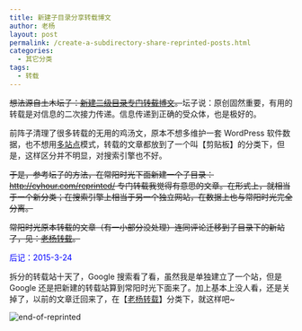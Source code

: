 ```yaml
---
title: 新建子目录分享转载博文
author: 老杨
layout: post
permalink: /create-a-subdirectory-share-reprinted-posts.html
categories:
  - 其它分类
tags:
  - 转载
---
```

<del datetime="2015-03-23T17:20:54+00:00">想法源自土木坛子：<a href="https://tumutanzi.com/archives/12905" target="_blank">新建二级目录专门转载博文</a>。</del>坛子说：原创固然重要，有用的转载是对信息的二次接力传递。信息传递到正确的受众体，也是极好的。  


  
前阵子清理了很多转载的无用的鸡汤文，原本不想多维护一套 WordPress 软件数据，也不想用<a href="http://cyhour.com/enable-wordpress-mu-function-and-map-domain-for-network-blogs.html" target="_blank">多站点</a>模式，转载的文章都放到了一个叫【剪贴板】的分类下，但是，这样区分并不明显，对搜索引擎也不好。

<del datetime="2015-03-23T17:12:21+00:00">于是，参考坛子的方法，在常阳时光下面新建一个子目录：http://cyhour.com/reprinted/ 专门转载我觉得有意思的文章。在形式上，就相当于一个新分类；在搜索引擎上相当于另一个独立网站，在数据上也与常阳时光完全分离。</del>

<del datetime="2015-03-23T17:23:18+00:00">常阳时光原本转载的文章（有一小部分没处理）连同评论迁移到子目录下的新站了，见：<a href="http://cyhour.com/category/reprinted" target="_blank">老杨转载</a>。</del>

<span style = "color:blue;">后记：2015-3-24</span>

拆分的转载站十天了，Google 搜索看了看，虽然我是单独建立了一个站，但是 Google 还是把新建的转载站算到常阳时光下面来了。加上基本上没人看，还是关掉了，以前的文章迁回来了，在【<a href="http://cyhour.com/category/reprinted" target="_blank">老杨转载</a>】分类下，就这样吧~

![ end-of-reprinted ][1]

 [1]: http://cyhour.com/wp-content/uploads/2015/03/end-of-reprinted.png